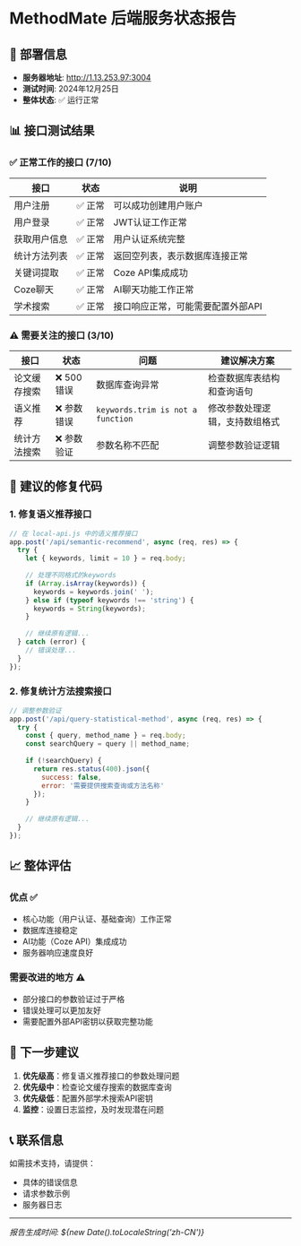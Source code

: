 # MethodMate 后端服务状态报告

## 🚀 部署信息
- **服务器地址**: http://1.13.253.97:3004
- **测试时间**: 2024年12月25日
- **整体状态**: ✅ 运行正常

## 📊 接口测试结果

### ✅ 正常工作的接口 (7/10)

| 接口 | 状态 | 说明 |
|------|------|------|
| 用户注册 | ✅ 正常 | 可以成功创建用户账户 |
| 用户登录 | ✅ 正常 | JWT认证工作正常 |
| 获取用户信息 | ✅ 正常 | 用户认证系统完整 |
| 统计方法列表 | ✅ 正常 | 返回空列表，表示数据库连接正常 |
| 关键词提取 | ✅ 正常 | Coze API集成成功 |
| Coze聊天 | ✅ 正常 | AI聊天功能工作正常 |
| 学术搜索 | ✅ 正常 | 接口响应正常，可能需要配置外部API |

### ⚠️ 需要关注的接口 (3/10)

| 接口 | 状态 | 问题 | 建议解决方案 |
|------|------|------|-------------|
| 论文缓存搜索 | ❌ 500错误 | 数据库查询异常 | 检查数据库表结构和查询语句 |
| 语义推荐 | ❌ 参数错误 | `keywords.trim is not a function` | 修改参数处理逻辑，支持数组格式 |
| 统计方法搜索 | ❌ 参数验证 | 参数名称不匹配 | 调整参数验证逻辑 |

## 🔧 建议的修复代码

### 1. 修复语义推荐接口
```javascript
// 在 local-api.js 中的语义推荐接口
app.post('/api/semantic-recommend', async (req, res) => {
  try {
    let { keywords, limit = 10 } = req.body;
    
    // 处理不同格式的keywords
    if (Array.isArray(keywords)) {
      keywords = keywords.join(' ');
    } else if (typeof keywords !== 'string') {
      keywords = String(keywords);
    }
    
    // 继续原有逻辑...
  } catch (error) {
    // 错误处理...
  }
});
```

### 2. 修复统计方法搜索接口
```javascript
// 调整参数验证
app.post('/api/query-statistical-method', async (req, res) => {
  try {
    const { query, method_name } = req.body;
    const searchQuery = query || method_name;
    
    if (!searchQuery) {
      return res.status(400).json({
        success: false,
        error: '需要提供搜索查询或方法名称'
      });
    }
    
    // 继续原有逻辑...
  }
});
```

## 📈 整体评估

### 优点 ✅
- 核心功能（用户认证、基础查询）工作正常
- 数据库连接稳定
- AI功能（Coze API）集成成功
- 服务器响应速度良好

### 需要改进的地方 ⚠️
- 部分接口的参数验证过于严格
- 错误处理可以更加友好
- 需要配置外部API密钥以获取完整功能

## 🚀 下一步建议

1. **优先级高**：修复语义推荐接口的参数处理问题
2. **优先级中**：检查论文缓存搜索的数据库查询
3. **优先级低**：配置外部学术搜索API密钥
4. **监控**：设置日志监控，及时发现潜在问题

## 📞 联系信息
如需技术支持，请提供：
- 具体的错误信息
- 请求参数示例
- 服务器日志

---
*报告生成时间: ${new Date().toLocaleString('zh-CN')}* 